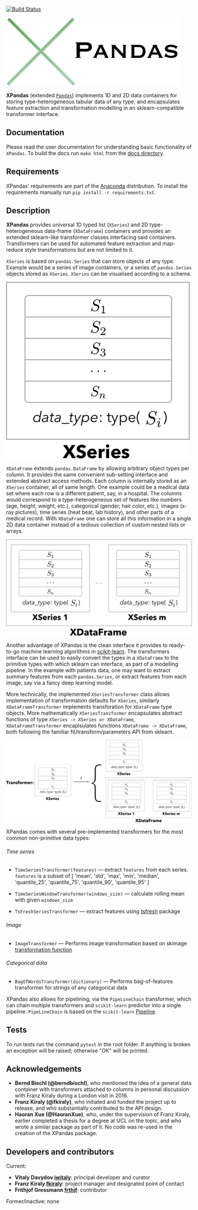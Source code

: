 ﻿[![Build Status](https://travis-ci.com/kiraly-group/XPandas.svg?token=WzNyjqtwC8PwsMtns62p&branch=development)](https://travis-ci.com/kiraly-group/XPandas)

![Logo](/examples/imgs/Logo.png)

**XPandas** (extended [`Pandas`](https://pandas.pydata.org/)) implements 1D and 2D data containers for storing type-heterogeneous tabular data of any type, 
and encapsulates feature extraction and transformation modelling in an sklearn-compatible transformer interface.

## Documentation

Please read the user documentation for understanding basic functionality of `XPandas`. To build the docs run ``make html`` from the [docs directory](/docs).

## Requirements

XPandas' requirements are part of the [Anaconda](https://www.continuum.io/downloads) distribution. To install the requirements manually run `pip install -r requirements.txt`.

## Description

**XPandas** provides universal 1D typed list (`XSeries`) and 2D type-heterogeneous data-frame (`XDataFrame`) containers
and provides an extended sklearn-like transformer classes interfacing said containers. 
Transformers can be used for automated feature extraction and map-reduce style transformations but are not limited to it.

`XSeries` is based on `pandas.Series` that can store objects of any type.
Example would be a series of image containers, or a series of `pandas.Series` objects stored as `XSeries`.
`XSeries` can be visualised according to a schema.

![XSeries](/examples/imgs/XSeries.png)

`XDataFrame` extends `pandas.DataFrame` by allowing arbitrary object types per column.
It provides the same convenient sub-setting interface and extended abstract access methods.
Each column is internally stored as an `XSeries` container, all of same length. 
One example could be a medical data set where each row is a different patient, say, in a hospital. 
The columns would correspond to a type-heterogeneous set of features like numbers (age, height, weight, etc.), 
categorical (gender, hair color, etc.), images (x-ray pictures), time series (heat beat, lab history), 
and other parts of a medical record.
With `XDataFrame` one can store all this information in a single 2D data container instead of a tedious collection of custom nested lists or arrays.

![XDataFrame](/examples/imgs/XDataFrame.png)

Another advantage of XPandas is the clean interface it provides to ready-to-go machine learning algorithms in 
[scikit-learn](scikit-learn.org). The transformers interface can be used to easily convert the types in a `XDataFrame`
to the primitive types with which sklearn can interface, as part of a modelling pipeline. 
In the example with patients data, one may want to extract summary features from 
each `pandas.Series`, or extract features from each image, say via a fancy deep learning model.

More technically, the implemented `XSeriesTransformer` class allows implementation of transformation defaults
for `XSeries`, similarly `XDataFrameTransformer` implements transforation for `XDataFrame` type objects. 
More mathematically `XSeriesTransformer` encapsulates abstract functions of type `XSeries -> XSeries or XDataFrame`,
`XDataFrameTransformer` encaplsulates functions `XDataFrame -> XDataFrame`, both following the familiar fit/transform/parameters API from sklearn.

![Transformer](/examples/imgs/Transformer.png)

XPandas comes with several pre-implemented transformers for the most common non-primitive data types:

###### Time series
* `TimeSeriesTransformer(features)` — extract `features` from each series.
`features` is a subset of [
        'mean', 'std', 'max', 'min',
        'median', 'quantile_25', 'quantile_75',
        'quantile_90', 'quantile_95'
    ]

* `TimeSeriesWindowTransformer(windows_size)` — calculate rolling mean with given `windows_size`
* `TsFreshSeriesTransformer` — extract features using [tsfresh](tsfresh.readthedocs.io) package


###### Image
* `ImageTransformer` — Performs image transformation based on 
skimage
[transformation function](http://scikit-image.org/docs/dev/api/skimage.transform.html)


###### Categorical data
* `BagOfWordsTransformer(dictionary)` —
Performs bag-of-features transformer for strings of any categorical data


XPandas also allows for pipelining, via the `PipeLineChain` transformer, which can
chain multiple transformers and `scikit-learn` predictor into a single pipeline.
`PipeLineChain` is based on the `scikit-learn`
[Pipeline](http://scikit-learn.org/stable/modules/generated/sklearn.pipeline.Pipeline.html#sklearn.pipeline.Pipeline).

## Tests

To run tests run the command ```pytest``` in the root folder.
If anything is broken an exception will be raised; otherwise "OK" will be printed.


## Acknowledgements

- **Bernd Bischl (@berndbischl)**, who mentioned the idea of a general data container with transformers attached to columns in personal discussion with Franz Kiraly during a London visit in 2016.
- **Franz Kiraly (@fkiraly)**, who initiated and funded the project up to release, and who substantially contributed to the API design.
- **Haoran Xue (@HaoranXue)**, who, under the supervision of Franz Kiraly, earlier completed a thesis for a degree at UCL on the topic, and who wrote a similar package as part of it. No code was re-used in the creation of the XPandas package.


## Developers and contributors

Current:
- **Vitaly Davydov [iwitaly](https://github.com/iwitaly)**: principal developer and curator
- **Franz Kiraly [fkiraly](https://github.com/fkiraly)**: project manager and designated point of contact
- **Frithjof Gressmann [frthjf](https://github.com/frthjf)**: contributor

Former/inactive:
none
